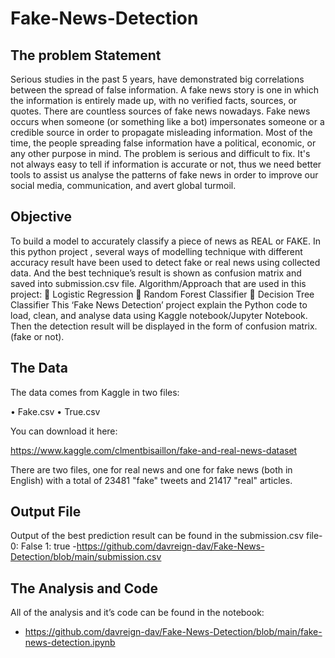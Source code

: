 # Fake-News-Detection
## The problem Statement
Serious studies in the past 5 years, have demonstrated big correlations between the spread of false information.
A fake news story is one in which the information is entirely made up, with no verified facts, sources, or quotes. There are countless sources of fake news nowadays.
Fake news occurs when someone (or something like a bot) impersonates someone or a credible source in order to propagate misleading information. Most of the time, the people spreading false information have a political, economic, or any other purpose in mind.
The problem is serious and difficult to fix. It's not always easy to tell if information is accurate or not, thus we need better tools to assist us analyse the patterns of fake news in order to improve our social media, communication, and avert global turmoil.

## Objective 
To build a model to accurately classify a piece of news as REAL or FAKE.
In this python project , several ways of modelling technique with different accuracy result have been used to detect fake or real news using collected data. And the best technique’s result is shown as confusion matrix and saved into submission.csv file. 
Algorithm/Approach that are used in this project:
	Logistic Regression
	Random Forest Classifier
	Decision Tree Classifier
This ‘Fake News Detection’ project explain the Python code to load, clean, and analyse data using Kaggle notebook/Jupyter Notebook. Then the detection result will be displayed in the form of confusion matrix.(fake or not).


## The Data

The data comes from Kaggle in two files:

•	Fake.csv
•	True.csv

You can download it here:

https://www.kaggle.com/clmentbisaillon/fake-and-real-news-dataset

There are two files, one for real news and one for fake news (both in English) with a total of 23481 "fake" tweets and 21417 "real" articles.

## Output File
Output of the best prediction result can be found in the submission.csv file-
0: False
1: true
-https://github.com/davreign-dav/Fake-News-Detection/blob/main/submission.csv

## The Analysis and Code

All of the analysis and it’s code can be found in the notebook:

- https://github.com/davreign-dav/Fake-News-Detection/blob/main/fake-news-detection.ipynb
